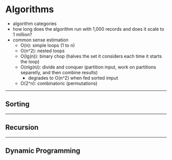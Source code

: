 # Algorithms
- algorithm categories
- how long does the algorithm run with 1,000 records and does it scale to 1 million?
- common sense estimation
    - O(n): simple loops (1 to n)
    - O(n^2): nested loops
    - O(lg(n)): binary chop (halves the set it considers each time it starts the loop)
    - O(nlg(n)): divide and conquer (partition input, work on partitions separetly, and then combine results)
        - degrades to O(n^2) when fed sorted imput
    - O(2^n): combinatoric (permutations)

---

## Sorting

---

## Recursion


---

## Dynamic Programming